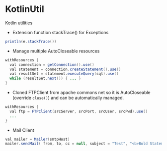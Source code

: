 # KotlinUtil

Kotlin utilities

* Extension function stackTrace() for Exceptions
```java
println(e.stackTrace())
```

* Manage multiple AutoCloseable resources 
```java
withResources {
  val connection = getConnection().use()
  val statement = connection.createStatement().use()
  val resultSet = statement.executeQuery(sql).use()
  while (resultSet.next()) { ... }
}
```

* Cloned FTPClient from apache commons net so it is AutoCloseable (override `close()`) and can be automatically managed.
```java
withResources {
  val ftp = FTPClient(srcServer, srcPort, srcUser, srcPwd).use()
  ...
}
```

* Mail Client
```java
val mailer = Mailer(smtpHost)
mailer.sendMail( from, to, cc = null, subject = "Test", "<b>Bold Statement</b>", File("path/to/file"))
```


